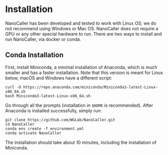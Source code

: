 # Installation

NanoCaller has been developed and tested to work with Linux OS; we do not recommend using Windows or Mac OS. NanoCaller does not require a GPU or any other special hardware to run.
There are two ways to install and run NanoCaller, via docker or conda.
## Conda Installation
First, install Miniconda, a minimal installation of Anaconda, which is much smaller and has a faster installation.
Note that this version is meant for Linux below, macOS and Windows have a different script:

```
curl -O https://repo.anaconda.com/miniconda/Miniconda3-latest-Linux-x86_64.sh
bash Miniconda3-latest-Linux-x86_64.sh
```

Go through all the prompts (installation in `$HOME` is recommended). After Anaconda is installed successfully, simply run:

```
git clone https://github.com/WGLab/NanoCaller.git
cd NanoCaller
conda env create -f environment.yml
conda activate NanoCaller
```
The installation should take about 10 minutes, including the installation of Miniconda.
